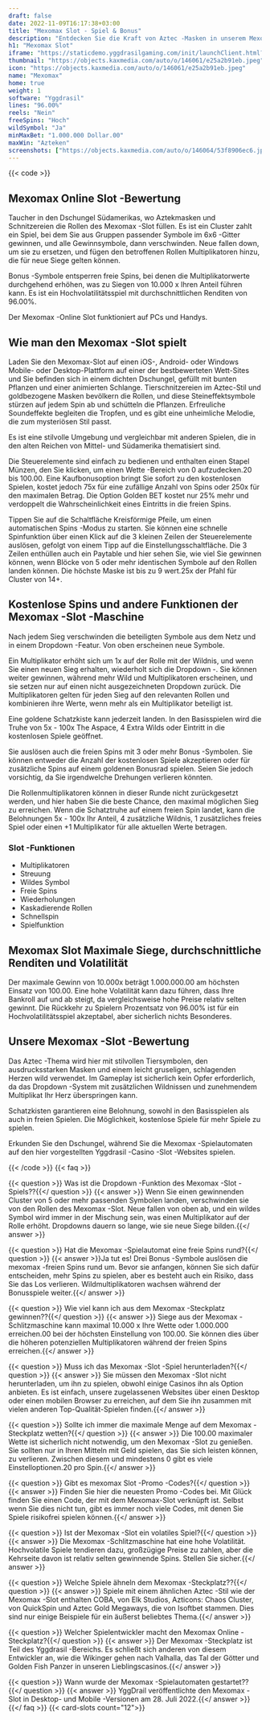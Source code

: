 ```yaml
---
draft: false
date: 2022-11-09T16:17:38+03:00
title: "Mexomax Slot - Spiel & Bonus"
description: "Entdecken Sie die Kraft von Aztec -Masken in unserem Mexomax -Online Slot -Bewertungen, wo wir uns das Gameplay, die Funktionen und das Spielen mit dem besten Casino -Bonus ansehen."
h1: "Mexomax Slot"
iframe: "https://staticdemo.yggdrasilgaming.com/init/launchClient.html?gameid=10260&lang=en&currency=EUR&org=Demo&key=&fullscreen=yes"
thumbnail: "https://objects.kaxmedia.com/auto/o/146061/e25a2b91eb.jpeg"
icon: "https://objects.kaxmedia.com/auto/o/146061/e25a2b91eb.jpeg"
name: "Mexomax"
home: true
weight: 1
software: "Yggdrasil"
lines: "96.00%"
reels: "Nein"
freeSpins: "Hoch"
wildSymbol: "Ja"
minMaxBet: "1.000.000 Dollar.00"
maxWin: "Azteken"
screenshots: ["https://objects.kaxmedia.com/auto/o/146064/53f8906ec6.jpeg"]
---
```


{{< code >}}<h2>Mexomax Online Slot -Bewertung</h2><p>Taucher in den Dschungel Südamerikas, wo Aztekmasken und Schnitzereien die Rollen des Mexomax -Slot füllen. Es ist ein Cluster zahlt ein Spiel, bei dem Sie aus Gruppen passender Symbole im 6x6 -Gitter gewinnen, und alle Gewinnsymbole, dann verschwinden. Neue fallen down, um sie zu ersetzen, und fügen den betroffenen Rollen Multiplikatoren hinzu, die für neue Siege gelten können.</p><p>Bonus -Symbole entsperren freie Spins, bei denen die Multiplikatorwerte durchgehend erhöhen, was zu Siegen von 10.000 x Ihren Anteil führen kann. Es ist ein Hochvolatilitätsspiel mit durchschnittlichen Renditen von 96.00%.</p><p>Der Mexomax -Online Slot funktioniert auf PCs und Handys.</p><h2>Wie man den Mexomax -Slot spielt</h2><p>Laden Sie den Mexomax-Slot auf einen iOS-, Android- oder Windows Mobile- oder Desktop-Plattform auf einer der bestbewerteten Wett-Sites und Sie befinden sich in einem dichten Dschungel, gefüllt mit bunten Pflanzen und einer animierten Schlange. Tierschnitzereien im Aztec-Stil und goldbezogene Masken bevölkern die Rollen, und diese Steineffektsymbole stürzen auf jedem Spin ab und schütteln die Pflanzen. Erfreuliche Soundeffekte begleiten die Tropfen, und es gibt eine unheimliche Melodie, die zum mysteriösen Stil passt.</p><p>Es ist eine stilvolle Umgebung und vergleichbar mit anderen Spielen, die in den alten Reichen von Mittel- und Südamerika thematisiert sind.</p><p>Die Steuerelemente sind einfach zu bedienen und enthalten einen Stapel Münzen, den Sie klicken, um einen Wette -Bereich von 0 aufzudecken.20 bis 100.00. Eine Kaufbonusoption bringt Sie sofort zu den kostenlosen Spielen, kostet jedoch 75x für eine zufällige Anzahl von Spins oder 250x für den maximalen Betrag. Die Option Golden BET kostet nur 25% mehr und verdoppelt die Wahrscheinlichkeit eines Eintritts in die freien Spins.</p><p>Tippen Sie auf die Schaltfläche Kreisförmige Pfeile, um einen automatischen Spins -Modus zu starten. Sie können eine schnelle Spinfunktion über einen Klick auf die 3 kleinen Zeilen der Steuerelemente auslösen, gefolgt von einem Tipp auf die Einstellungsschaltfläche. Die 3 Zeilen enthüllen auch ein Paytable und hier sehen Sie, wie viel Sie gewinnen können, wenn Blöcke von 5 oder mehr identischen Symbole auf den Rollen landen können. Die höchste Maske ist bis zu 9 wert.25x der Pfahl für Cluster von 14+.</p><h2>Kostenlose Spins und andere Funktionen der Mexomax -Slot -Maschine</h2><p>Nach jedem Sieg verschwinden die beteiligten Symbole aus dem Netz und in einem Dropdown -Featur. Von oben erscheinen neue Symbole.</p><p>Ein Multiplikator erhöht sich um 1x auf der Rolle mit der Wildnis, und wenn Sie einen neuen Sieg erhalten, wiederholt sich die Dropdown -. Sie können weiter gewinnen, während mehr Wild und Multiplikatoren erscheinen, und sie setzen nur auf einen nicht ausgezeichneten Dropdown zurück. Die Multiplikatoren gelten für jeden Sieg auf den relevanten Rollen und kombinieren ihre Werte, wenn mehr als ein Multiplikator beteiligt ist.</p><p>Eine goldene Schatzkiste kann jederzeit landen. In den Basisspielen wird die Truhe von 5x - 100x The Aspace, 4 Extra Wilds oder Eintritt in die kostenlosen Spiele geöffnet.</p><p>Sie auslösen auch die freien Spins mit 3 oder mehr Bonus -Symbolen. Sie können entweder die Anzahl der kostenlosen Spiele akzeptieren oder für zusätzliche Spins auf einem goldenen Bonusrad spielen. Seien Sie jedoch vorsichtig, da Sie irgendwelche Drehungen verlieren könnten.</p><p>Die Rollenmultiplikatoren können in dieser Runde nicht zurückgesetzt werden, und hier haben Sie die beste Chance, den maximal möglichen Sieg zu erreichen. Wenn die Schatztruhe auf einem freien Spin landet, kann die Belohnungen 5x - 100x Ihr Anteil, 4 zusätzliche Wildnis, 1 zusätzliches freies Spiel oder einen +1 Multiplikator für alle aktuellen Werte betragen.</p><h3>
Slot -Funktionen</h3><ul>
<li></span>
Multiplikatoren</li>
<li></span>
Streuung</li>
<li></span>
Wildes Symbol</li>
<li></span>
Freie Spins</li>
<li></span>
Wiederholungen</li>
<li></span>
Kaskadierende Rollen</li>
<li></span>
Schnellspin</li>
<li></span>
Spielfunktion</li></ul><h2>Mexomax Slot Maximale Siege, durchschnittliche Renditen und Volatilität</h2><p>Der maximale Gewinn von 10.000x beträgt 1.000.000.00 am höchsten Einsatz von 100.00. Eine hohe Volatilität kann dazu führen, dass Ihre Bankroll auf und ab steigt, da vergleichsweise hohe Preise relativ selten gewinnt. Die Rückkehr zu Spielern Prozentsatz von 96.00% ist für ein Hochvolatilitätsspiel akzeptabel, aber sicherlich nichts Besonderes.</p><h2>Unsere Mexomax -Slot -Bewertung</h2><p>Das Aztec -Thema wird hier mit stilvollen Tiersymbolen, den ausdrucksstarken Masken und einem leicht gruseligen, schlagenden Herzen wild verwendet. Im Gameplay ist sicherlich kein Opfer erforderlich, da das Dropdown -System mit zusätzlichen Wildnissen und zunehmendem Multiplikat Ihr Herz überspringen kann.</p><p>Schatzkisten garantieren eine Belohnung, sowohl in den Basisspielen als auch in freien Spielen. Die Möglichkeit, kostenlose Spiele für mehr Spiele zu spielen.</p><p>Erkunden Sie den Dschungel, während Sie die Mexomax -Spielautomaten auf den hier vorgestellten Yggdrasil -Casino -Slot -Websites spielen.</p>
{{< /code >}}
{{< faq >}}

{{< question >}} Was ist die Dropdown -Funktion des Mexomax -Slot -Spiels??{{</ question >}}
{{< answer >}} Wenn Sie einen gewinnenden Cluster von 5 oder mehr passenden Symbolen landen, verschwinden sie von den Rollen des Mexomax -Slot. Neue fallen von oben ab, und ein wildes Symbol wird immer in der Mischung sein, was einen Multiplikator auf der Rolle erhöht. Dropdowns dauern so lange, wie sie neue Siege bilden.{{</ answer >}}

{{< question >}} Hat die Mexomax -Spielautomat eine freie Spins rund?{{</ question >}}
{{< answer >}}Ja tut es! Drei Bonus -Symbole auslösen die mexomax -freien Spins rund um. Bevor sie anfangen, können Sie sich dafür entscheiden, mehr Spins zu spielen, aber es besteht auch ein Risiko, dass Sie das Los verlieren. Wildmultiplikatoren wachsen während der Bonusspiele weiter.{{</ answer >}}

{{< question >}} Wie viel kann ich aus dem Mexomax -Steckplatz gewinnen??{{</ question >}}
{{< answer >}} Siege aus der Mexomax -Schlitzmaschine kann maximal 10.000 x Ihre Wette oder 1.000.000 erreichen.00 bei der höchsten Einstellung von 100.00. Sie können dies über die höheren potenziellen Multiplikatoren während der freien Spins erreichen.{{</ answer >}}

{{< question >}} Muss ich das Mexomax -Slot -Spiel herunterladen?{{</ question >}}
{{< answer >}} Sie müssen den Mexomax -Slot nicht herunterladen, um ihn zu spielen, obwohl einige Casinos ihn als Option anbieten. Es ist einfach, unsere zugelassenen Websites über einen Desktop oder einen mobilen Browser zu erreichen, auf dem Sie ihn zusammen mit vielen anderen Top-Qualität-Spielen finden.{{</ answer >}}

{{< question >}} Sollte ich immer die maximale Menge auf dem Mexomax -Steckplatz wetten?{{</ question >}}
{{< answer >}} Die 100.00 maximaler Wette ist sicherlich nicht notwendig, um den Mexomax -Slot zu genießen. Sie sollten nur in Ihren Mitteln mit Geld spielen, das Sie sich leisten können, zu verlieren. Zwischen diesem und mindestens 0 gibt es viele Einstelloptionen.20 pro Spin.{{</ answer >}}

{{< question >}} Gibt es mexomax Slot -Promo -Codes?{{</ question >}}
{{< answer >}} Finden Sie hier die neuesten Promo -Codes bei. Mit Glück finden Sie einen Code, der mit dem Mexomax-Slot verknüpft ist. Selbst wenn Sie dies nicht tun, gibt es immer noch viele Codes, mit denen Sie Spiele risikofrei spielen können.{{</ answer >}}

{{< question >}} Ist der Mexomax -Slot ein volatiles Spiel?{{</ question >}}
{{< answer >}} Die Mexomax -Schlitzmaschine hat eine hohe Volatilität. Hochvolatile Spiele tendieren dazu, großzügige Preise zu zahlen, aber die Kehrseite davon ist relativ selten gewinnende Spins. Stellen Sie sicher.{{</ answer >}}

{{< question >}} Welche Spiele ähneln dem Mexomax -Steckplatz??{{</ question >}}
{{< answer >}} Spiele mit einem ähnlichen Aztec -Stil wie der Mexomax -Slot enthalten COBA, von Elk Studios, Azticons: Chaos Cluster, von QuickSpin und Aztec Gold Megaways, die von Isoftbet stammen. Dies sind nur einige Beispiele für ein äußerst beliebtes Thema.{{</ answer >}}

{{< question >}} Welcher Spielentwickler macht den Mexomax Online -Steckplatz?{{</ question >}}
{{< answer >}} Der Mexomax -Steckplatz ist Teil des Yggdrasil -Bereichs. Es schließt sich anderen von diesem Entwickler an, wie die Wikinger gehen nach Valhalla, das Tal der Götter und Golden Fish Panzer in unseren Lieblingscasinos.{{</ answer >}}

{{< question >}} Wann wurde der Mexomax -Spielautomaten gestartet??{{</ question >}}
{{< answer >}} YggDrail veröffentlichte den Mexomax -Slot in Desktop- und Mobile -Versionen am 28. Juli 2022.{{</ answer >}}
{{</ faq >}}
{{< card-slots count="12">}}